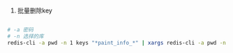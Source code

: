 ## 

1. 批量删除key
```sh

# -a 密码
# -n 选择的库
redis-cli -a pwd -n 1 keys "*paint_info_*" | xargs redis-cli -a pwd -n 1 del

```


##



##

